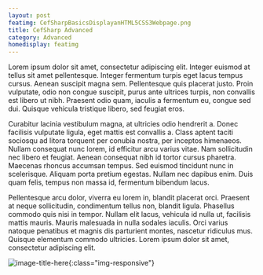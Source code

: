 ```yaml
---
layout: post
featimg: CefSharpBasicsDisplayanHTML5CSS3Webpage.png
title: CefSharp Advanced
category: Advanced
homedisplay: featimg
---
```

Lorem ipsum dolor sit amet, consectetur adipiscing elit. Integer euismod at tellus sit amet pellentesque. Integer fermentum turpis eget lacus tempus cursus. Aenean suscipit magna sem. Pellentesque quis placerat justo. Proin vulputate, odio non congue suscipit, purus ante ultrices turpis, non convallis est libero ut nibh. Praesent odio quam, iaculis a fermentum eu, congue sed dui. Quisque vehicula tristique libero, sed feugiat eros.

Curabitur lacinia vestibulum magna, at ultricies odio hendrerit a. Donec facilisis vulputate ligula, eget mattis est convallis a. Class aptent taciti sociosqu ad litora torquent per conubia nostra, per inceptos himenaeos. Nullam consequat nunc lorem, id efficitur arcu varius vitae. Nam sollicitudin nec libero et feugiat. Aenean consequat nibh id tortor cursus pharetra. Maecenas rhoncus accumsan tempus. Sed euismod tincidunt nunc in scelerisque. Aliquam porta pretium egestas. Nullam nec dapibus enim. Duis quam felis, tempus non massa id, fermentum bibendum lacus.

Pellentesque arcu dolor, viverra eu lorem in, blandit placerat orci. Praesent at neque sollicitudin, condimentum tellus non, blandit ligula. Phasellus commodo quis nisi in tempor. Nullam elit lacus, vehicula id nulla ut, facilisis mattis mauris. Mauris malesuada in nulla sodales iaculis. Orci varius natoque penatibus et magnis dis parturient montes, nascetur ridiculus mus. Quisque elementum commodo ultricies. Lorem ipsum dolor sit amet, consectetur adipiscing elit.

![image-title-here](/cefsharptutorials/img/CefSharpBasicsPackageManager.png){:class="img-responsive"}

